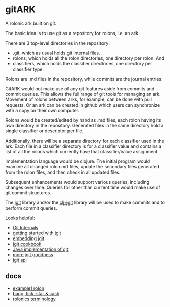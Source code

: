 # gitARK
A rolonic ark built on git.

The basic idea is to use git as a repository for rolons, i.e. an ark.

There are 3 top-level directories in the repository:
- .git, which as usual holds git internal files.
- rolons, which holds all the rolon directories, one directory per rolon. And
- classifiers, which holds the classifier directories, one directory per classifier type.

Rolons are .md files in the repository, while commits are the journal entries.

GitARK would not make use of any git features aside from commits and commit queries. 
This allows the full range of git tools for managing an ark. 
Movement of rolons between arks, for example, can be done with pull requests.
Or an ark can be created in github which users can synchronize with a copy on their own computer.

Rolons would be created/edited by hand as .md files, each rolon having its own directory in the repository.
Generated files in the same directory hold a single classifier or descriptor per file.

Additionally, there will be a separate directory for each classifier used in the ark. 
Each file in a classifier directory is for a classifier value and contains a list of all the rolons
which currently have that classifier/value assignment.

Implementation language would be clojure. 
The initial program would examine all changed rolon.md files, update the secondary files generated from
the rolon files, and then check in all updated files.

Subsequent enhancements would support various queries, including changes over time.
Queries for other than current time would make use of git commit structures.

The [jgit](https://git-scm.com/book/en/v2/Embedding-Git-in-your-Applications-JGit) library and/or 
the [clj-jgit](https://github.com/clj-jgit/clj-jgit) library will be used to make commits and to
perform commit queries.

Looks helpful: 
- [Git Internals](https://git-scm.com/book/en/v2/Git-Internals-Plumbing-and-Porcelain)
- [getting started with jgit](http://www.codeaffine.com/2015/12/15/getting-started-with-jgit/)
- [embedding jgit](http://alblue.bandlem.com/2013/11/embedding-jgit.html)
- [jgit cookbook](https://github.com/centic9/jgit-cookbook)
- [Java implementation of git](http://git.eclipse.org/c/jgit/jgit.git/tree/org.eclipse.jgit/src/org/eclipse/jgit/api)
- [more jgit goodness](http://stackoverflow.com/questions/1685228/how-to-cat-a-file-in-jgit/7427658#7427658)
- [jgit api](http://download.eclipse.org/jgit/site/4.3.1.201605051710-r/apidocs/index.html)

## docs
- [example1 rolon](docs/rolon-example1.md)
- [bang, tick, star & cash](https://github.com/rolonicArk/gitARK/blob/master/docs/Bang-Tick-Star-Cash.txt)
- [rolonics terminology](https://github.com/rolonicArk/gitARK/blob/master/docs/Rolonics%20Terminology.pdf)
